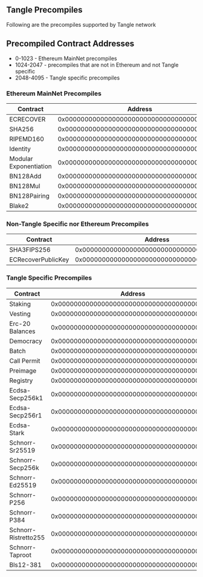 ## Tangle Precompiles

Following are the precompiles supported by Tangle network

## Precompiled Contract Addresses

-   0-1023 - Ethereum MainNet precompiles
-   1024-2047 - precompiles that are not in Ethereum and not Tangle specific
-   2048-4095 - Tangle specific precompiles

### Ethereum MainNet Precompiles

| Contract               | Address                                    |
| ---------------------- | ------------------------------------------ |
| ECRECOVER              | 0x0000000000000000000000000000000000000001 |
| SHA256                 | 0x0000000000000000000000000000000000000002 |
| RIPEMD160              | 0x0000000000000000000000000000000000000003 |
| Identity               | 0x0000000000000000000000000000000000000004 |
| Modular Exponentiation | 0x0000000000000000000000000000000000000005 |
| BN128Add               | 0x0000000000000000000000000000000000000006 |
| BN128Mul               | 0x0000000000000000000000000000000000000007 |
| BN128Pairing           | 0x0000000000000000000000000000000000000008 |
| Blake2                 | 0x0000000000000000000000000000000000000009 |

### Non-Tangle Specific nor Ethereum Precompiles

| Contract           | Address                                    |
| ------------------ | ------------------------------------------ |
| SHA3FIPS256        | 0x0000000000000000000000000000000000000400 |
| ECRecoverPublicKey | 0x0000000000000000000000000000000000000402 |

### Tangle Specific Precompiles

| Contract             | Address                                    |
| -------------------- | ------------------------------------------ |
| Staking              | 0x0000000000000000000000000000000000000800 |
| Vesting              | 0x0000000000000000000000000000000000000801 |
| Erc-20 Balances      | 0x0000000000000000000000000000000000000802 |
| Democracy            | 0x0000000000000000000000000000000000000803 |
| Batch                | 0x0000000000000000000000000000000000000804 |
| Call Permit          | 0x0000000000000000000000000000000000000805 |
| Preimage             | 0x0000000000000000000000000000000000000806 |
| Registry             | 0x0000000000000000000000000000000000000807 |
| Ecdsa-Secp256k1      | 0x0000000000000000000000000000000000000816 |
| Ecdsa-Secp256r1      | 0x0000000000000000000000000000000000000817 |
| Ecdsa-Stark          | 0x0000000000000000000000000000000000000818 |
| Schnorr-Sr25519      | 0x0000000000000000000000000000000000000819 |
| Schnorr-Secp256k     | 0x000000000000000000000000000000000000081a |
| Schnorr-Ed25519      | 0x000000000000000000000000000000000000081b |
| Schnorr-P256         | 0x000000000000000000000000000000000000081d |
| Schnorr-P384         | 0x000000000000000000000000000000000000081e |
| Schnorr-Ristretto255 | 0x000000000000000000000000000000000000081f |
| Schnorr-Taproot      | 0x0000000000000000000000000000000000000820 |
| Bls12-381            | 0x0000000000000000000000000000000000000821 |
